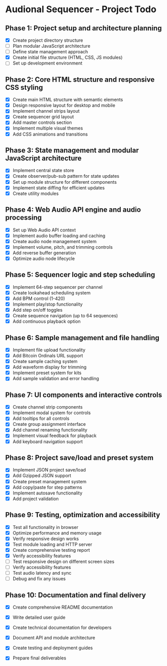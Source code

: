 # Audional Sequencer - Project Todo

## Phase 1: Project setup and architecture planning
- [x] Create project directory structure
- [ ] Plan modular JavaScript architecture
- [ ] Define state management approach
- [x] Create initial file structure (HTML, CSS, JS modules)
- [ ] Set up development environment

## Phase 2: Core HTML structure and responsive CSS styling
- [x] Create main HTML structure with semantic elements
- [x] Design responsive layout for desktop and mobile
- [x] Implement channel strips layout
- [x] Create sequencer grid layout
- [x] Add master controls section
- [x] Implement multiple visual themes
- [x] Add CSS animations and transitions

## Phase 3: State management and modular JavaScript architecture
- [x] Implement central state store
- [x] Create observer/pub-sub pattern for state updates
- [x] Set up module structure for different components
- [x] Implement state diffing for efficient updates
- [x] Create utility modules

## Phase 4: Web Audio API engine and audio processing
- [x] Set up Web Audio API context
- [x] Implement audio buffer loading and caching
- [x] Create audio node management system
- [x] Implement volume, pitch, and trimming controls
- [x] Add reverse buffer generation
- [x] Optimize audio node lifecycle

## Phase 5: Sequencer logic and step scheduling
- [x] Implement 64-step sequencer per channel
- [x] Create lookahead scheduling system
- [x] Add BPM control (1-420)
- [x] Implement play/stop functionality
- [x] Add step on/off toggles
- [x] Create sequence navigation (up to 64 sequences)
- [x] Add continuous playback option

## Phase 6: Sample management and file handling
- [x] Implement file upload functionality
- [x] Add Bitcoin Ordinals URL support
- [x] Create sample caching system
- [x] Add waveform display for trimming
- [x] Implement preset system for kits
- [x] Add sample validation and error handling

## Phase 7: UI components and interactive controls
- [x] Create channel strip components
- [x] Implement modal system for controls
- [x] Add tooltips for all controls
- [x] Create group assignment interface
- [x] Add channel renaming functionality
- [x] Implement visual feedback for playback
- [x] Add keyboard navigation support

## Phase 8: Project save/load and preset system
- [x] Implement JSON project save/load
- [x] Add Gzipped JSON support
- [x] Create preset management system
- [x] Add copy/paste for step patterns
- [x] Implement autosave functionality
- [x] Add project validation

## Phase 9: Testing, optimization and accessibility
- [x] Test all functionality in browser
- [x] Optimize performance and memory usage
- [x] Verify responsive design works
- [x] Test module loading and HTTP server
- [x] Create comprehensive testing report
- [x] Verify accessibility features
- [ ] Test responsive design on different screen sizes
- [ ] Verify accessibility features
- [ ] Test audio latency and sync
- [ ] Debug and fix any issues

## Phase 10: Documentation and final delivery
- [x] Create comprehensive README documentation
- [x] Write detailed user guide
- [x] Create technical documentation for developers
- [x] Document API and module architecture
- [x] Create testing and deployment guides
- [x] Prepare final deliverables

